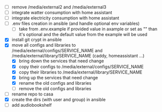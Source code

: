 - [ ] remove /media/external2 and /media/external3
- [ ] integrate watter consumption with home assistant
- [ ] integrate electricity consumption with home assistant
- [ ] .env files creation in ansible (and handle optional env variables)
  - [ ] take from .env.example if provided value in axample or set as "" than it's optional and the default value from the example will be used
- [x] install git crypt in ansible
- [x] move all configs and libraries to /media/external/configs/SERVICE_NAME and /media/external/library/SERVICE_NAME (caddy, homeassistant ...)
  - [x] bring down the services that need change
  - [x] copy their configs to /media/external/configs/SERVICE_NAME
  - [x] copy their libraries to /media/external/library/SERVICE_NAME
  - [x] bring up the services that need change
  - [x] rename the old configs and libraries
  - [ ] remove the old configs and libraries
- [ ] rename repo to casa
- [x] create the dirs (with user and group) in ansible
- [ ] add audiobookshelf
